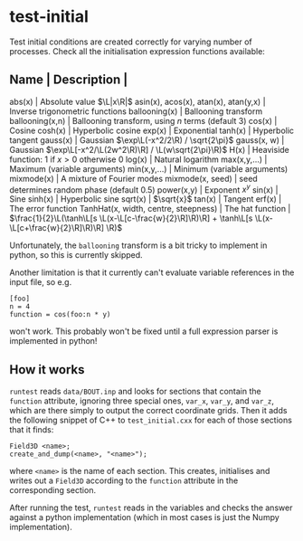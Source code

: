 test-initial
============

Test initial conditions are created correctly for varying number of
processes. Check all the initialisation expression functions
available:

Name                                 | Description |
----------------------------------------------------
abs(x)                               | Absolute value $\L|x\R|$
asin(x), acos(x), atan(x), atan(y,x) | Inverse trigonometric functions 
ballooning(x)                        | Ballooning transform
ballooning(x,n)                      | Ballooning transform, using $n$ terms (default 3) 
cos(x)                               | Cosine
cosh(x)                              | Hyperbolic cosine
exp(x)                               | Exponential 
tanh(x)                              | Hyperbolic tangent 
gauss(x)                             | Gaussian $\exp\L(-x^2/2\R) / \sqrt{2\pi}$
gauss(x, w)                          | Gaussian $\exp\L[-x^2/\L(2w^2\R)\R] / \L(w\sqrt{2\pi}\R)$
H(x)                                 | Heaviside function: $1$ if $x > 0$ otherwise $0$
log(x)                               | Natural logarithm 
max(x,y,...)                         | Maximum (variable arguments) 
min(x,y,...)                         | Minimum (variable arguments) 
mixmode(x)                           | A mixture of Fourier modes 
mixmode(x, seed)                     | seed determines random phase (default 0.5) 
power(x,y)                           | Exponent $x^y$ 
sin(x)                               | Sine
sinh(x)                              | Hyperbolic sine
sqrt(x)                              | $\sqrt{x}$
tan(x)                               | Tangent 
erf(x)                               | The error function 
TanhHat(x, width, centre, steepness) | The hat function
                                     | $\frac{1}{2}\L(\tanh\L[s \L(x-\L[c-\frac{w}{2}\R]\R)\R] + \tanh\L[s \L(x-\L[c+\frac{w}{2}\R]\R)\R] \R)$ 

Unfortunately, the `ballooning` transform is a bit tricky to implement
in python, so this is currently skipped.

Another limitation is that it currently can't evaluate variable
references in the input file, so e.g.

    [foo]
    n = 4
    function = cos(foo:n * y)
    
won't work. This probably won't be fixed until a full expression
parser is implemented in python!

How it works
------------

`runtest` reads `data/BOUT.inp` and looks for sections that contain
the `function` attribute, ignoring three special ones, `var_x`,
`var_y`, and `var_z`, which are there simply to output the correct
coordinate grids.  Then it adds the following snippet of C++ to
`test_initial.cxx` for each of those sections that it finds:

    Field3D <name>;
    create_and_dump(<name>, "<name>");

where `<name>` is the name of each section. This creates, initialises
and writes out a `Field3D` according to the `function` attribute in
the corresponding section.

After running the test, `runtest` reads in the variables and checks
the answer against a python implementation (which in most cases is
just the Numpy implementation).
